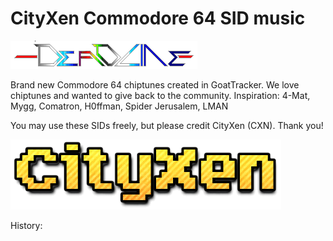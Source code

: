 # CityXen Commodore 64 SID music

![Deadline](https://github.com/cityxen/sids/raw/master/images/deadline97.png)

Brand new Commodore 64 chiptunes created in GoatTracker. We love chiptunes and wanted to give back to the community. Inspiration: 4-Mat, Mygg, Comatron, H0ffman, 
Spider Jerusalem, LMAN

You may use these SIDs freely, but please credit CityXen (CXN). Thank you!

![CityXen](https://github.com/cityxen/sids/raw/master/images/cityxen3.png)

History:
